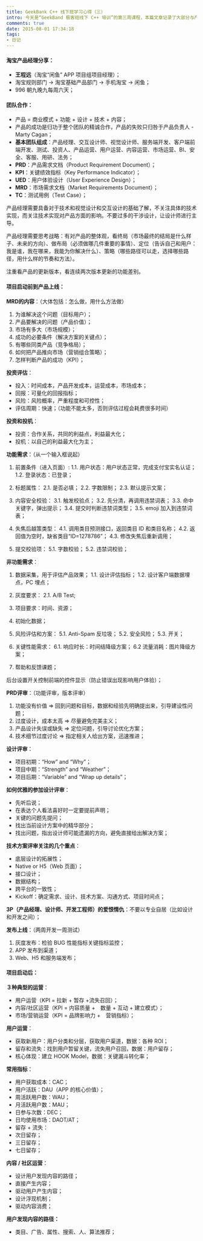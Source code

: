 ```yaml
---
title: GeekBank C++ 线下班学习心得（三）
intro: 今天是“GeekBand 极客班线下 C++ 培训”的第三周课程，本篇文章记录了大部分与产品设计及其整体生命周期相关的知识要点。
comments: true
date: 2015-08-01 17:34:18
tags:
- 日记
---
```


#### 淘宝产品经理分享：

* **王程远**（淘宝“闲鱼” APP 项目组项目经理）；
* 淘宝规则部门 -> 淘宝基础产品部门 -> 手机淘宝 -> 闲鱼；
* 996 朝九晚九每周六天；


#### 团队合作：

* 产品 = 商业模式 + 功能 + 设计 + 技术 + 内容；
* 产品的成功是归功于整个团队的精诚合作，产品的失败只归咎于产品负责人 - Marty Cagan；
* **基本团队组成**：产品经理、交互设计师、视觉设计师、服务端开发、客户端前端开发、测试、投资人、产品运营、用户运营、内容运营、市场运营、BI、安全、客服、用研、法务；
* **PRD**：产品需求文档（Product Requirement Document）；
* **KPI**：关键绩效指标（Key Performance Indicator）；
* **UED**：用户体验设计（User Experience Design）；
* **MRD**：市场需求文档（Market Requirements Document）；
* **TC**：测试用例（Test Case）；


产品经理需要具备对于技术和视觉设计和交互设计的基础了解，不关注具体的技术实现，而关注技术实现对产品方面的影响。不要过多的干涉设计，让设计师进行主导。

产品经理需要思考战略：有对产品的整体观，看终局（市场最终的结局是什么样子、未来的方向）、做布局（必须做哪几件重要的事情）、定位（告诉自己和用户：我是谁，我在哪来，我能为你解决什么）、策略（哪些路径可以走，选择哪些路径，用什么样的节奏和方法）。

注重看产品的更新版本，看连续两次版本更新的功能差别。



#### 项目启动前到产品上线：

**MRD的内容**：（大体包括：怎么做，用什么方法做）

1. 为谁解决这个问题（目标用户）；
2. 产品要解决的问题（产品价值）；
3. 市场有多大（市场规模）；
4. 成功的必要条件（解决方案的关键点）；
5. 有哪些同类产品（竞争格局）；
6. 如何把产品推向市场（营销组合策略）；
7. 怎样判断产品的成功（KPI）；

**投资评估**：

* 投入：时间成本，产品开发成本，运营成本，市场成本；
* 回报：可量化的回报指标；
* 风险：风险概率，严重程度和可控性；
* 评估周期：快速；（功能不能太多，否则评估过程会耗费很多时间）

**投资和投机**：

* 投资：合作关系，共同的利益点，利益最大化；
* 投机：以自己的利益最大化为主；


**功能需求**：（从一个输入框说起）

1. 前置条件（进入页面）:
1.1. 用户状态：用户状态正常，完成支付宝实名认证；
1.2. 登录状态：已登录；

2. 标题属性：
2.1. 是否必填；
2.2. 字数限制；
2.3. 默认提示文案；

3. 内容安全校验：
3.1. 触发校验点；
3.2. 先分清，再调用违禁词表；
3.3. 命中关键字，弹出提示；
3.4. 提交时判断违禁词类型；
3.5. emoji 加入到违禁词表；

4. 失焦后越策类型：
4.1. 调用类目预测接口，返回类目 ID 和类目名称；
4.2. 返回值为空时，缺省类目“ID=1278786”；
4.3. 修改失焦后重新调用；

5. 提交校验项：
5.1. 字数校验；
5.2. 违禁词校验；


**非功能需求**：

1. 数据采集，用于评估产品效果；
1.1. 设计评估指标；
1.2. 设计客户端数据埋点，PC 埋点；

2. 灰度要求：
2.1. A/B Test;

3. 项目要求：时间、资源；

4. 初始化数据；

5. 风险评估和方案：
5.1. Anti-Spam 反垃圾；
5.2. 安全风险；
5.3. 开关；

6. 关键性能需求：
6.1. 响应时长：时间结降级方案；
6.2 流量消耗：图片降级方案；

7. 帮助和反馈课题；

后台设置开关控制前端的控件显示（防止错误出现影响用户体验）；


**PRD评审**：（功能评审，版本评审）

1. 功能没有价值 => 回到问题和目标，数据和经验先明确提出来，引导建设性问题；
2. 过度设计，成本太高 => 尽量避免完美主义；
3. 产品设计失误或缺失 => 定位问题，引导讨论优化方案；
4. 技术细节过度讨论 => 指定相关人给出方案，迅速推进；


**设计评审**：


* 项目初期：“How” and “Why”；
* 项目中期：“Strength” and “Weather”；
* 项目后期：“Variable” and “Wrap up details”；


**如何优雅的参加设计评审**：

* 先听后说；
* 在表达个人看法喜好时一定要提前声明；
* 关键的问题先提问；
* 找出当前设计方案中的精华部分；
* 找出问题，指出设计师可能遗漏的方向，避免直接给出解决方案；


**技术方案评审关注的几个重点**：

* 底层设计的拓展性；
* Native or H5（Web 页面）；
* 接口设计；
* 数据结构；
* 跨平台的一致性；
* Kickoff：确定需求、设计、技术方案、沟通方式、项目时间点；



**3P（产品经理、设计师、开发工程师）的爱恨情仇**：不要以专业自居（比如设计和开发之间）；

**发布上线**：（两周开发一周测试）
1. 灰度发布：检验 BUG 性能指标关键指标监控；
2. APP 发布到渠道；
3. Web、H5 和服务端发布；


#### 项目启动后：

**３种典型的运营**：

* 用户运营（KPI = 拉新 + 暂存 +流失召回）；
* 内容/社区运营（KPI = 内容质量 +　数量 + 互动 + 建立模式）；
* 市场/营销运营（KPI = 品牌影响力 +　营销指标）；


**用户运营**：

* 获取新用户：用户分类和分层，获取用户渠道，数据：各种 ROI；
* 留存和流失：找到用户暂留关键，流失用户召回，数据：用户留存；
* 核心体现：建立 HOOK Model，数据：关键漏斗转化率；

**常用指标**：

* 用户获取成本：CAC；
* 用户活跃：DAU（APP 的核心价值）；
* 周活跃用户数：WAU；
* 月活跃用户数：MAU；
* 日参与次数：DEC；
* 日均使用市场：DAOT/AT；
* 留存 + 流失：
* 次日留存；
* 三日留存；
* 七日留存；

**内容 / 社区运营**：

* 设计用户发现内容的路径；
* 直接产生内容；
* 驱动用户产生内容；
* 设计浮现机制；
* 驱动内容消费；

**用户发现内容的路径：**

* 类目、广告、属性、搜索、人、算法推荐；
